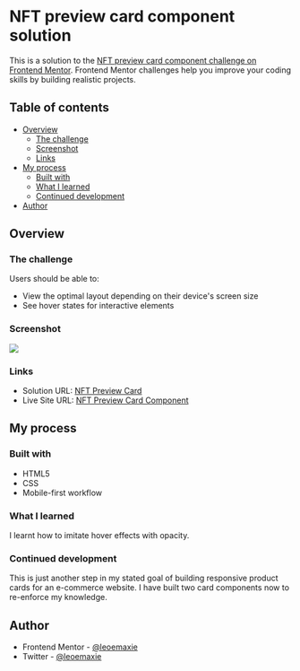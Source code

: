 # NFT preview card component solution

This is a solution to the [NFT preview card component challenge on Frontend Mentor](https://www.frontendmentor.io/challenges/nft-preview-card-component-SbdUL_w0U). Frontend Mentor challenges help you improve your coding skills by building realistic projects. 

## Table of contents

- [Overview](#overview)
  - [The challenge](#the-challenge)
  - [Screenshot](#screenshot)
  - [Links](#links)
- [My process](#my-process)
  - [Built with](#built-with)
  - [What I learned](#what-i-learned)
  - [Continued development](#continued-development)
- [Author](#author)


## Overview

### The challenge

Users should be able to:

- View the optimal layout depending on their device's screen size
- See hover states for interactive elements

### Screenshot

![](./screenshot.jpg)


### Links

- Solution URL: [NFT Preview Card](https://github.com/leoemaxie/nft-preview-card)
- Live Site URL: [NFT Preview Card Component](https://leoemaxie-nft-preview-card.netlify.app)

## My process

### Built with

- HTML5
- CSS 
- Mobile-first workflow


### What I learned

I learnt how to imitate hover effects with opacity.


### Continued development

This is just another step in my stated goal of building responsive product cards for an e-commerce website. I have built two card components now to re-enforce my knowledge.

## Author

- Frontend Mentor - [@leoemaxie](https://www.frontendmentor.io/profile/leoemaxie)
- Twitter - [@leoemaxie](https://www.twitter.com/leoemaxie)

